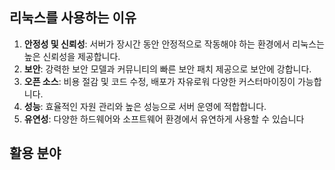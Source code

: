 ## 리눅스를 사용하는 이유
1. **안정성 및 신뢰성**: 서버가 장시간 동안 안정적으로 작동해야 하는 환경에서 리눅스는 높은 신뢰성을 제공합니다.
2. **보안**: 강력한 보안 모델과 커뮤니티의 빠른 보안 패치 제공으로 보안에 강합니다.
3. **오픈 소스**: 비용 절감 및 코드 수정, 배포가 자유로워 다양한 커스터마이징이 가능합니다.
4. **성능**: 효율적인 자원 관리와 높은 성능으로 서버 운영에 적합합니다.
5. **유연성**: 다양한 하드웨어와 소프트웨어 환경에서 유연하게 사용할 수 있습니다
## 활용 분야
